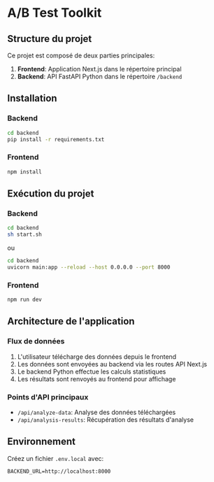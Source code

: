 # A/B Test Toolkit

## Structure du projet

Ce projet est composé de deux parties principales:

1. **Frontend**: Application Next.js dans le répertoire principal
2. **Backend**: API FastAPI Python dans le répertoire `/backend`

## Installation

### Backend

```bash
cd backend
pip install -r requirements.txt
```

### Frontend

```bash
npm install
```

## Exécution du projet

### Backend

```bash
cd backend
sh start.sh
```

ou

```bash
cd backend
uvicorn main:app --reload --host 0.0.0.0 --port 8000
```

### Frontend

```bash
npm run dev
```

## Architecture de l'application

### Flux de données

1. L'utilisateur télécharge des données depuis le frontend
2. Les données sont envoyées au backend via les routes API Next.js
3. Le backend Python effectue les calculs statistiques
4. Les résultats sont renvoyés au frontend pour affichage

### Points d'API principaux

- `/api/analyze-data`: Analyse des données téléchargées
- `/api/analysis-results`: Récupération des résultats d'analyse

## Environnement

Créez un fichier `.env.local` avec:

```
BACKEND_URL=http://localhost:8000
``` 